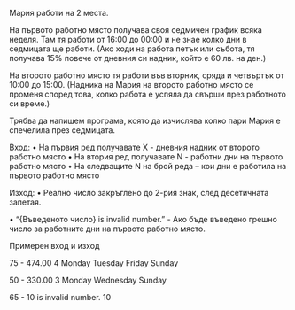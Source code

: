 Мария работи на 2 места.

На първото работно място получава своя седмичен график всяка неделя. Там тя
работи от 16:00 до 00:00 и не знае колко дни в седмицата ще работи. (Ако ходи на
работа петък или събота, тя получава 15% повече от дневния си надник, който е 60
лв. на ден.)

На второто работно място тя работи във вторник, сряда и четвъртък от 10:00 до
15:00. (Надника на Мария на второто работно място се променя според това, колко
работа е успяла да свърши през работното си време.)

Трябва да напишем програма, която да изчислява колко пари Мария е спечелила през седмицата.

Вход:
• На първия ред получавате Х - дневния надник от второто работно място
• На втория ред получавате N - работни дни на първото работно място
• На следващите N на брой реда – кои дни е работила на първото работно място

Изход:
• Реално число закръглено до 2-рия знак, след десетичната запетая.

• “{Въведеното число} is invalid number.” - Ако бъде въведено грешно
число за работните дни на първото работно място.

Примерен вход и изход

75                   - 474.00
4
Monday
Tuesday
Friday
Sunday

50                   - 330.00 
3
Monday
Wednesday
Sunday

65                  - 10 is invalid number.
10
